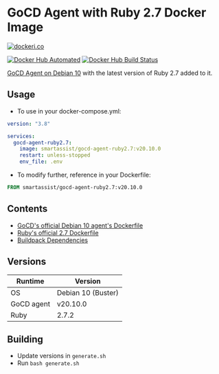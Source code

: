 # GoCD Agent with Ruby 2.7 Docker Image

[![dockeri.co](https://dockeri.co/image/smartassist/gocd-agent-ruby2.7)](https://hub.docker.com/r/smartassist/gocd-agent-ruby2.7)

[![Docker Hub Automated](https://img.shields.io/docker/cloud/automated/smartassist/gocd-agent-ruby2.7.svg?style=flat-square&logo=docker "GitHub issues")](https://hub.docker.com/r/smartassist/gocd-agent-ruby2.7)
[![Docker Hub Build Status](https://img.shields.io/docker/cloud/build/smartassist/gocd-agent-ruby2.7.svg?style=flat-square&logo=docker "GitHub stars")](https://hub.docker.com/r/smartassist/gocd-agent-ruby2.7)

[GoCD Agent on Debian 10](https://hub.docker.com/r/gocd/gocd-agent-debian-10) with the latest version of Ruby 2.7 added to
it.

## Usage

- To use in your docker-compose.yml:

```yaml
version: "3.8"

services:
  gocd-agent-ruby2.7:
    image: smartassist/gocd-agent-ruby2.7:v20.10.0
    restart: unless-stopped
    env_file: .env
```

- To modify further, reference in your Dockerfile:

```dockerfile
FROM smartassist/gocd-agent-ruby2.7:v20.10.0
```

## Contents

- [GoCD's official Debian 10 agent's Dockerfile](https://hub.docker.com/r/gocd/gocd-agent-debian-10)
- [Ruby's official 2.7 Dockerfile](https://github.com/docker-library/ruby/raw/master/2.7/buster/Dockerfile)
- [Buildpack Dependencies](https://github.com/docker-library/buildpack-deps/raw/master/debian/buster/Dockerfile)

## Versions

| Runtime    | Version |
|------------|---------|
| OS      | Debian 10 (Buster)  |
| GoCD agent | v20.10.0 |
| Ruby       | 2.7.2  |

## Building

- Update versions in `generate.sh`
- Run `bash generate.sh`
